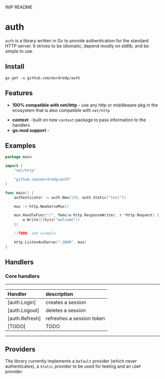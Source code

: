 WIP README

# auth
`auth` is a library written in Go to provide authentication for the standard HTTP server.
It strives to be idiomatic, depend mostly on stdlib, and be simple to use.

## Install
`go get -u github.com/mordredp/auth`

## Features
* **100% compatible with net/http** - use any http or middleware pkg in the ecosystem that is also compatible with `net/http`
<!---
* **No external dependencies** - plain ol' Go stdlib + `net/http`
-->
* **context** - built on new `context` package to pass information to the handlers
* **go.mod support** - 

## Examples
```go
package main

import (
	"net/http"

	"github.com/mordredp/auth"
)

func main() {
	authenticator := auth.New(120, auth.Static("test"))

	mux := http.NewServeMux()

	mux.HandleFunc("/", func(w http.ResponseWriter, r *http.Request) {
		w.Write([]byte("welcome"))
	})

    //TODO: add example

	http.ListenAndServe(":3000", mux)
}

```

## Handlers
### Core handlers
------------------------------------------------------
| Handler                | description               |
| :--------------------- | :------------------------ |
| [auth.Login]           | creates a session         |
| [auth.Logout]          | deletes a session         |
| [auth.Refresh]         | refreshes a session token |
| [TODO]                 | TODO                      |
------------------------------------------------------

## Providers
The library currently implements a `Default` provider (which never authenticates), a `Static` provider to be used for testing and an `LDAP` provider.


